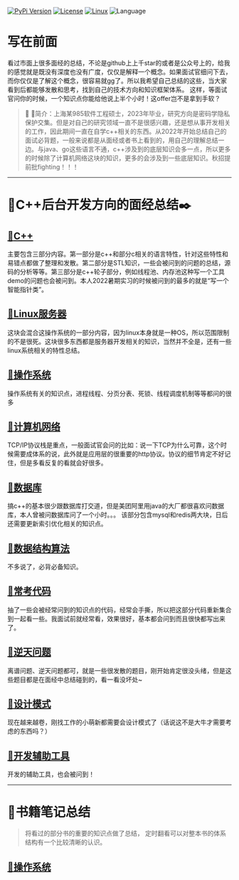 [![PyPi Version](https://img.shields.io/pypi/v/mmdnn.svg)](https://pypi.org/project/mmdnn/)
[![License](https://img.shields.io/badge/license-MIT-blue.svg)](LICENSE)
[![Linux](https://travis-ci.org/Microsoft/MMdnn.svg?branch=master)](https://travis-ci.org/Microsoft/MMdnn)
![Language](https://img.shields.io/badge/language-c++-brightgreen)

# 写在前面
看过市面上很多面经的总结，不论是github上上千star的或者是公众号上的，给我的感觉就是既没有深度也没有广度，仅仅是解释一个概念。如果面试官细问下去，而你仅仅是了解这个概念，很容易就gg了。所以我希望自己总结的这些，当大家看到后都能够发散和思考，找到自己的技术方向和知识框架体系。
这样，等面试官问你的时候，一个知识点你能给他说上半个小时！这offer岂不是拿到手软？

>:watermelon:	:watermelon:简介：上海某985软件工程硕士，2023年毕业，研究方向是密码学隐私保护交集。但是对自己的研究领域一直不是很感兴趣，还是想从事开发相关的工作，因此期间一直在自学c++相关的东西。从2022年开始总结自己的面试必背题，一般来说都是从面经或者书上看到的，用自己的理解总结一边。与java、go这些语言不通，c++涉及到的底层知识会多一点，所以更多的时候除了计算机网络这块的知识，更多的会涉及到一些底层知识。秋招提前批fighting！！！

<hr>

# :notebook:C++后台开发方向的面经总结:black_nib: 
## [:memo:**C++**](https://github.com/guaguaupup/cplusplus_interview_summary/blob/main/%E9%9D%A2%E8%AF%95%E6%80%BB%E7%BB%93%E2%80%94C%2B%2B.md)</br>
主要包含三部分内容。第一部分是c++和部分c相关的语言特性，针对这些特性和易错点都做了整理和发散。第二部分是STL知识，一些会被问到的问题的总结，源码的分析等等。第三部分是c++轮子部分，例如线程池、内存池这种写一个工具demo的问题也会被问到。本人2022暑期实习的时候被问到的最多的就是“写一个智能指针类”。

## [:memo:**Linux服务器**](https://github.com/guaguaupup/cplusplus_interview_summary/blob/main/%E9%9D%A2%E8%AF%95%E6%80%BB%E7%BB%93%E2%80%94linux%E6%9C%8D%E5%8A%A1%E5%99%A8.md)</br>
这块会混合这操作系统的一部分内容，因为linux本身就是一种OS，所以范围限制的不是很死。这块很多东西都是服务器开发相关的知识，当然并不全是，还有一些linux系统相关的特性总结。

## [:memo:**操作系统**](https://github.com/guaguaupup/cplusplus_interview_summary/blob/main/%E9%9D%A2%E8%AF%95%E6%80%BB%E7%BB%93%E2%80%94%E6%93%8D%E4%BD%9C%E7%B3%BB%E7%BB%9F.md)</br>
操作系统有关的知识点，进程线程、分页分表、死锁、线程调度机制等等都问的很多

## [:memo:**计算机网络**](https://github.com/guaguaupup/cplusplus_interview_summary/blob/main/%E9%9D%A2%E8%AF%95%E6%80%BB%E7%BB%93%E2%80%94%E8%AE%A1%E7%AE%97%E6%9C%BA%E7%BD%91%E7%BB%9C.md)</br>
TCP/IP协议栈是重点，一般面试官会问的比如：说一下TCP为什么可靠，这个时候需要成体系的说，此外就是应用层的很重要的http协议。协议的细节肯定不好记住，但是多看反复的看就会好很多。

## [:memo:**数据库**](https://github.com/guaguaupup/cplusplus_interview_summary/blob/main/%E9%9D%A2%E8%AF%95%E6%80%BB%E7%BB%93%E2%80%94%E6%95%B0%E6%8D%AE%E5%BA%93.md)</br>
搞c++的基本很少跟数据库打交道，但是美团阿里用java的大厂都很喜欢问数据库，本人曾被问数据库问了一个小时。。。
该部分包含mysql和redis两大块，日后还需要更新索引优化相关的知识点。

## [:memo:**数据结构算法**](https://github.com/guaguaupup/cplusplus_interview_summary/blob/main/%E9%9D%A2%E8%AF%95%E6%80%BB%E7%BB%93%E2%80%94%E6%95%B0%E6%8D%AE%E7%BB%93%E6%9E%84%E5%8F%8A%E7%AE%97%E6%B3%95.md)</br>
不多说了，必背必备知识。

## [:memo:**常考代码**](https://github.com/guaguaupup/cplusplus_interview_summary/blob/main/%E6%AF%8F%E5%A4%A9%E4%B8%80%E7%9C%8B.md)</br>
抽了一些会被经常问到的知识点的代码，经常会手撕，所以把这部分代码重新集合到一起看一些。我面试前就经常看，效果很好，基本都会问到而且很快都写出来了。

## [:memo:**逆天问题**](https://github.com/guaguaupup/cplusplus_interview_summary/blob/main/%E9%9D%A2%E8%AF%95%E6%80%BB%E7%BB%93%E2%80%94%E7%A6%BB%E8%B0%B1%E9%97%AE%E9%A2%98.md)</br>
离谱问题、逆天问题都可，就是一些很发散的题目，刚开始肯定很没头绪，但是这些题目都是在面经中总结碰到的，看一看没坏处~

## [:memo:**设计模式**](https://github.com/guaguaupup/cplusplus_interview_summary/blob/main/%E9%9D%A2%E8%AF%95%E6%80%BB%E7%BB%93%E2%80%94%E8%AE%BE%E8%AE%A1%E6%A8%A1%E5%BC%8F.md)</br>
现在越来越卷，刚找工作的小萌新都需要会设计模式了（话说这不是大牛才需要考虑的东西吗？）

## [:memo:**开发辅助工具**](https://github.com/guaguaupup/cplusplus_interview_summary/blob/main/%E9%9D%A2%E8%AF%95%E6%80%BB%E7%BB%93%E2%80%94%E8%BE%85%E5%8A%A9%E5%B7%A5%E5%85%B7.md)</br>
开发的辅助工具，也会被问到！

<hr>

# :bookmark_tabs:书籍笔记总结
> 将看过的部分书的重要的知识点做了总结， 定时翻看可以对整本书的体系结构有一个比较清晰的认识。
## [:memo:**操作系统**](https://github.com/guaguaupup/cpp_interview/blob/main/%E4%B9%A6%E7%B1%8D%E7%AC%94%E8%AE%B0/%E6%93%8D%E4%BD%9C%E7%B3%BB%E7%BB%9F.md)

